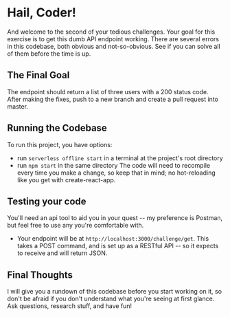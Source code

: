 # Hail, Coder!

And welcome to the second of your tedious challenges. Your goal for this exercise is to get this dumb API endpoint working. There are several errors in this codebase, both obvious and not-so-obvious. See if you can solve all of them before the time is up.

## The Final Goal
The endpoint should return a list of three users with a 200 status code. After making the fixes, push to a new branch and create a pull request into master.

## Running the Codebase
To run this project, you have options:
- run `serverless offline start` in a terminal at the project's root directory
- run `npm start` in the same directory
The code will need to recompile every time you make a change, so keep that in mind; no hot-reloading like you get with create-react-app.

## Testing your code
You'll need an api tool to aid you in your quest -- my preference is Postman, but feel free to use any you're comfortable with.
- Your endpoint will be at `http://localhost:3000/challenge/get`. This takes a POST command, and is set up as a RESTful API -- so it expects to receive and will return JSON.

## Final Thoughts
I will give you a rundown of this codebase before you start working on it, so don't be afraid if you don't understand what you're seeing at first glance. Ask questions, research stuff, and have fun!